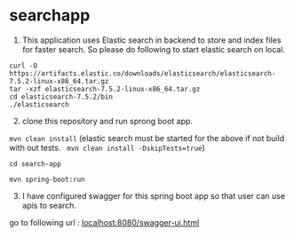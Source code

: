 # searchapp
1. This application uses Elastic search in backend to store and index files for faster search. So please do following to start elastic search on local.

```
curl -O https://artifacts.elastic.co/downloads/elasticsearch/elasticsearch-7.5.2-linux-x86_64.tar.gz
tar -xzf elasticsearch-7.5.2-linux-x86_64.tar.gz
cd elasticsearch-7.5.2/bin
./elasticsearch 
```

2. clone this repository and run sprong boot app.

``` mvn clean install ``` 
(elastic search  must be started for the above if not build with out tests. ``` mvn clean install -DskipTests=true```)

```cd search-app```

 ```mvn spring-boot:run ```
 
3. I have configured swagger for this spring boot app so that user can use apis to search. 

go to following url : [localhost:8080/swagger-ui.html](http://localhost:8080/swagger-ui.html)

